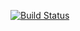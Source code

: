 [![Build Status](https://travis-ci.org/amandajuhl95/week3monday.svg?branch=master)](https://travis-ci.org/amandajuhl95/week3monday)
